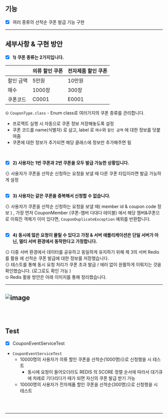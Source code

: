## 기능

- [X]  여러 종류의 선착순 쿠폰 발급 기능 구현

---

## 세부사항 & 구현 방안

- [X]  **1) 쿠폰 종류는 2가지입니다.**

|  |  의류 할인 쿠폰 | 전자제품 할인 쿠폰 |
| --- | --- | --- |
| 할인 금액 | 5만원 | 10만원 |
| 매수 | 1000장 | 300장 |
| 쿠폰코드 | C0001 | E0001 |

⊙ `CouponType.class` - Enum class로 여러가지의 쿠폰 종류를 관리합니다.
<br>
- 프로젝트 실행 시 자동으로 쿠폰 정보 저장해놓도록 설정
- 쿠폰 코드를 name(식별자) 로 삼고, label 로 `매수`와 `할인 금액` 에 대한 정보를 덧붙여줌
- 쿠폰에 대한 정보가 추가되면  해당 클래스에 정보만 추가해주면 됨
<br>

- [X]  **2) 사용자는 1번 쿠폰과 2번 쿠폰을 모두 발급 가능한 상황입니다.** 

⊙ 사용자가 쿠폰을 선착순 신청하는 요청을 보낼 때 다른 쿠폰 타입이라면 발급 가능하게 설정
<br>
<br>
- [X]  **3) 사용자는 같은 쿠폰을 중복해서 신청할 수 없습니다.**

⊙ 사용자가 쿠폰을 선착순 신청하는 요청을 보낼 때( member id & coupon code 정보 )  ,
가장 먼저 CouponMember (쿠폰-멤버 다대다 테이블) 에서 해당 멤버&쿠폰으로 이뤄진 객체가 이미 있다면,
`CouponDuplicateException` 예외를 반환합니다.
<br>
<br>
- [X]  **4)  동시에 많은 요청이 몰릴 수 있다고 가정 & 서버 애플리케이션은 단일 서버가 아닌, 멀티 서버 환경에서 동작한다고 가정합니다.**

⊙ 다중 서버 환경에서 데이터를 공유하고 동일하게 유지하기 위해 제 3의 서버 Redis를 활용 에 선착순 쿠폰 발급에 대한 정보를 저장했습니다.
<br>
⊙ 테스트를 통해 동시 요청 처리가 쿠폰 초과 발급 / 에러 없이  원활하게 이뤄지는 것을 확인했습니다. (로그로도 확인 가능 )
<br>
⊙ Redis 활용 방안은 아래 이미지를 통해 정리했습니다.

---

![image](https://user-images.githubusercontent.com/76711238/206889554-adf747e8-7021-44a8-bac5-990b89677c08.png)
---
<br>
<br>

## Test

- [X] CouponEventServiceTest

- `CouponEventServiceTest`
    - 10000명의 사용자가 의류 할인 쿠폰을 선착순(1000명)으로 신청했을 시 테스트
        - 동시에 요청이 들어오더라도 REDIS 의 SCORE 정렬 순서에 따라서 대기큐에 차례로 기다리다가 때가 되면 자신의 쿠폰 발급 받기 가능
    - 10000명의 사용자가 전자제품 할인 쿠폰을 선착순(300명)으로 신청했을 시 테스트
<br>
<br>

---
